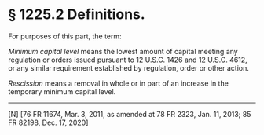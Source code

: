 # § 1225.2   Definitions.

For purposes of this part, the term:


*Minimum capital level* means the lowest amount of capital meeting any regulation or orders issued pursuant to 12 U.S.C. 1426 and 12 U.S.C. 4612, or any similar requirement established by regulation, order or other action.


*Rescission* means a removal in whole or in part of an increase in the temporary minimum capital level.



---

[N] [76 FR 11674, Mar. 3, 2011, as amended at 78 FR 2323, Jan. 11, 2013; 85 FR 82198, Dec. 17, 2020]




